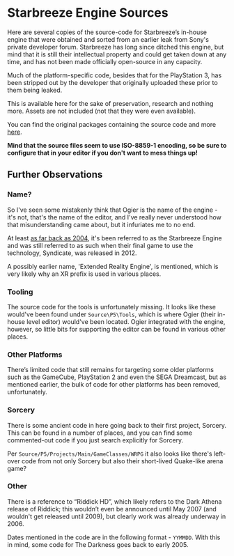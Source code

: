# Starbreeze Engine Sources

Here are several copies of the source-code for Starbreeze’s in-house engine that were obtained and sorted from an earlier leak from Sony's private developer forum. Starbreeze has long since ditched this engine, but mind that it is still their intellectual property and could get taken down at any time, and has not been made officially open-source in any capacity.

Much of the platform-specific code, besides that for the PlayStation 3, has been stripped out by the developer that originally uploaded these prior to them being leaked.

This is available here for the sake of preservation, research and nothing more. Assets are not included (not that they were even available).

You can find the original packages containing the source code and more [here](https://archive.org/details/sbengine).

**Mind that the source files seem to use ISO-8859-1 encoding, so be sure to configure that in your editor if you don't want to mess things up!**

## Further Observations

### Name?

So I've seen some mistakenly think that Ogier is the name of the engine - it's not, that's the name of the editor, and I've really never understood how that misunderstanding came about, but it infuriates me to no end.

At least [as far back as 2004](https://web.archive.org/web/20041214184257/http://www.starbreeze.com/engine.jsp), it's been referred to as the Starbreeze Engine and was still referred to as such when their final game to use the technology, Syndicate, was released in 2012.

A possibly earlier name, 'Extended Reality Engine', is mentioned, which is very likely why an XR prefix is used in various places.

### Tooling

The source code for the tools is unfortunately missing. It looks like these would've been found under `Source\P5\Tools`, which is where Ogier (their in-house level editor) would've been located. Ogier integrated with the engine, however, so little bits for supporting the editor can be found in various other places.

### Other Platforms

There’s limited code that still remains for targeting some older platforms such as the GameCube, PlayStation 2 and even the SEGA Dreamcast, but as mentioned earlier, the bulk of code for other platforms has been removed, unfortunately.

### Sorcery

There is some ancient code in here going back to their first project, Sorcery. This can be found in a number of places, and you can find some commented-out code if you just search explicitly for Sorcery.

Per `Source/P5/Projects/Main/GameClasses/WRPG` it also looks like there's left-over code from not only Sorcery but also their short-lived Quake-like arena game?

### Other

There is a reference to “Riddick HD”, which likely refers to the Dark Athena release of Riddick; this wouldn’t even be announced until May 2007 (and wouldn't get released until 2009), but clearly work was already underway in 2006.

Dates mentioned in the code are in the following format - `YYMMDD`. With this in mind, some code for The Darkness goes back to early 2005.
